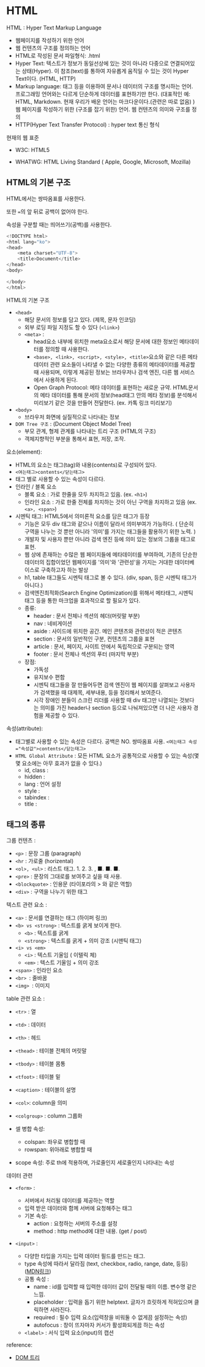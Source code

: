 # HTML

HTML : Hyper Text Markup Language

- 웹페이지를 작성하기 위한 언어
- 웹 컨텐츠의 구조를 정의하는 언어
- HTML로 작성된 문서 파일형식: .html
- Hyper Text: 텍스트가 정보가 동일선상에 있는 것이 아니라 다중으로 연결되어있는 상태(Hyper). 이 참조(text)를 통하여 자유롭게 움직일 수 있는 것이 Hyper Text이다. (HTML, HTTP)
- Markup language: 태그 등을 이용하여 문서나 데이터의 구조를 명시하는 언어. 프로그래밍 언어와는 다르게 단순하게 데이터를 표현하기만 한다. (대표적인 예: HTML, Markdown. 현재 우리가 배운 언어는 마크다운이다.(관련은 따로 없음) ) 웹 페이지를 작성하기 위한 (구조를 잡기 위한) 언어. 웹 컨텐츠의 의미와 구조를 정의
- HTTP(Hyper Text Transfer Protocol) : hyper text 통신 형식



현재의 웹 표준

- W3C: HTML5

- WHATWG: HTML Living Standard ( Apple, Google, Microsoft, Mozilla)



## HTML의 기본 구조

HTML에서는 쌍따옴표를 사용한다.

또한 `=`의 앞 뒤로 공백이 없어야 한다.

속성을 구분할 때는 띄어쓰기(공백)를 사용한다.

```python
<!DOCTYPE html>
<html lang="ko">
<head>
    <meta charset="UTF-8">
    <title>Document</title>
</head>
<body>
    
</body>
</html>
```

HTML의 기본 구조

- `<head>`
  - 해당 문서의 정보를 담고 있다. (제목, 문자 인코딩)
  - 외부 로딩 파일 지정도 할 수 있다 (`<link>`)
  - `<meta>` : 
    - head요소 내부에 위치한 meta요소로서 해당 문서에 대한 정보인 메타데이터를 정의할 때 사용한다.
    - `<base>, <link>, <script>, <style>, <title>`요소와 같은 다른 메타데이터 관련 요소들이 나타낼 수 없는 다양한 종류의 메타데이터를 제공할 때 사용되며, 이렇게 제공된 정보는 브라우저나 검색 엔진, 다른 웹 서비스에서 사용하게 된다.
    - Open Graph Protocol: 메타 데이터를 표현하는 새로운 규약. HTML문서의 메타 데이터를 통해 문서의 정보(head태그 안의 메타 정보)를 분석해서 미리보기 같은 것을 만들어 전달한다. (ex. 카톡 링크 미리보기)
- `<body>`
  - 브라우저 화면에 실질적으로 나타내는 정보
- `DOM Tree 구조` : (Document Object Model Tree)
  - 부모 관계, 형제 관계를 나타내는 트리 구조 (HTML의 구조)
  - 객체지향적인 부분을 통해서 표현, 저장, 조작. 



요소(element):

- HTML의 요소는 태그(tag)와 내용(contents)로 구성되어 있다.
- `<여는태그>contents</닫는태그>`
- 태그 별로 사용할 수 있는 속성이 다르다. 
- 인라인 / 블록 요소
  - 블록 요소 : 가로 한줄을 모두 차지하고 있음. (ex. `<h1>`)
  - 인라인 요소 : 가로 한줄 전체를 차지하는 것이 아닌 구역을 차지하고 있음 (ex. `<a>, <span>`)
- 시멘틱 태그: HTML5에서 의미론적 요소를 담은 태그가 등장
  - 기능은 모두 div 태그와 같으나 이름이 달라서 의미부여가 가능하다. ( 단순히 구역을 나누는 것 뿐만 아니라 '의미'를 가지는 태그들을 활용하기 위한 노력. )
  - 개발자 및 사용자 뿐만 아니라 검색 엔진 등에 의미 있는 정보의 그룹을 태그로 표현.
  - 웹 상에 존재하는 수많은 웹 페이지들에 메타데이터를 부여하여, 기존의 단순한 데이터의 집합이었던 웹페이지를 '의미'와 '관련성'을 가지는 거대한 데이터베이스로 구축하고자 하는 발상
  - h1, table 태그들도 시멘틱 태그로 볼 수 있다. (div, span, 등은 시멘틱 태그가 아니다.)
  - 검색엔진최적화(Search Engine Optimization)를 위해서 메타태그, 시멘틱 태그 등을 통한 마크업을 효과적으로 할 필요가 있다.
  - 종류: 
    - header : 문서 전체나 섹션의 헤더(머릿말 부분)
    - nav : 네비게이션
    - aside : 사이드에 위치한 공간. 메인 콘텐츠와 관련성이 적은 콘텐츠
    - section : 문서의 일반적인 구분, 컨텐츠의 그룹을 표현
    - article : 문서, 페이지, 사이트 안에서 독립적으로 구분되는 영역
    - footer : 문서 전체나 섹션의 푸터 (마지막 부분)
  - 장점:
    - 가독성
    - 유지보수 편함
    - 시멘틱 태그들을 잘 만들어두면 검색 엔진이 웹 페이지를 살펴보고 사용자가 검색했을 때 대제목, 세부내용, 등을 정리해서 보여준다.
    - 시각 장애인 분들이 스크린 리더를 사용할 때 div 태그만 나열되는 것보다는 의미를 가진 header나 section 등으로 나눠져있으면 더 나은 사용자 경험을 제공할 수 있다.



속성(attribute):

- 태그별로 사용할 수 있는 속성은 다르다. 공백은 NO. 쌍따옴표 사용. `<여는태그 속성="속성값">contents</닫는태그>`
- `HTML Global Attribute` : 모든 HTML 요소가 공통적으로 사용할 수 있는 속성(몇몇 요소에는 아무 효과가 없을 수 있다.)
  - id, class : 
  - hidden :
  - lang : 언어 설정
  - style :
  - tabindex :
  - title :



## 태그의 종류



그룹 컨텐츠 :

- `<p>` : 문장 그룹 (paragraph)
- `<hr` : 가로줄 (horizental)
- `<ol>, <ul>` : 리스트 태그. 1. 2. 3. , ■. ■. ■.
- `<pre>` : 문장의 그대로를 보여주고 싶을 때 사용.
- `<blockquote>` : 인용문 (타이포라의 > 와 같은 역할)
- `<div>` : 구역을 나누기 위한 태그



텍스트 관련 요소 :

- `<a>` : 문서를 연결하는 태그 (하이퍼 링크)
- `<b> vs <strong>` : 텍스트를 굵게 보이게 한다.
  - `<b>` : 텍스트를 굵게
  - `<strong>` : 텍스트를 굵게 + 의미 강조 (시맨틱 태그)
- `<i> vs <em>`
  - `<i>` : 텍스트 기울임 ( 이텔릭 체)
  - `<em>` : 텍스트 기울임 + 의미 강조
- `<span>` : 인라인 요소
- `<br> `: 줄바꿈
- `<img> `: 이미지



table 관련 요소 :

- `<tr>` : 열
- `<td>` : 데이터

- `<th>` : 헤드

- `<thead>` : 테이블 전체의 머릿말

- `<tbody>` : 테이블 몸통

- `<tfoot>` : 테이블 밑

- `<caption>` : 테이블의 설명

- `<col>`: column을 의미

- `<colgroup>` : column 그룹화

- 셀 병합 속성:

  - colspan: 좌우로 병합할 때
  - rowspan: 위아래로 병합할 때

- scope 속성: 주로 th에 적용하며, 가로줄인지 세로줄인지 나타내는 속성



데이터 관련

- `<form>` : 

  - 서버에서 처리될 데이터를 제공하는 역할
  - 입력 받은 데이터와 함께 서버에 요청해주는 태그
  - 기본 속성:
    - action : 요청하는 서버의 주소를 설정
    - method : http method에 대한 내용. (get / post)

  

- `<input>` : 
  - 다양한 타입을 가지는 입력 데이터 필드를 만드는 태그.
  - type 속성에 따라서 달라짐 (text, checkbox, radio, range, date, 등등) (<a href="https://developer.mozilla.org/ko/docs/Web/HTML/Element/Input">MDN링크</a>)
  - 공통 속성 :
    - name : id를 입력할 때 입력한 데이터 값이 전달될 때의 이름. 변수명 같은 느낌.
    - placeholder : 입력을 돕기 위한 helptext. 글자가 흐릿하게 적혀있으며 클릭하면 사라진다.
    - required : 필수 입력 요소(입력창을 비워둘 수 없게끔 설정하는 속성)
    - autofocus : 창이 뜨자마자 커서가 활성화되게끔 하는 속성
  - `<label>` : 서식 입력 요소(input)의 캡션





reference: 

- <a href="https://m.blog.naver.com/PostView.nhn?blogId=pjh445&logNo=220071333957&proxyReferer=https:%2F%2Fwww.google.com%2F">DOM 트리</a>

